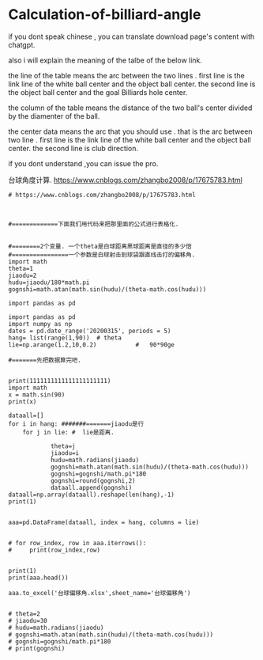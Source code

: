 # Calculation-of-billiard-angle


if you dont speak chinese , you can translate download page's content with chatgpt.

also i will explain the meaning of the talbe of the below link.

the line of the table means  the arc between the two lines . first line is the  link line of the white ball center and the object ball center. the second line is the object ball center and the goal Billiards hole center.

the column of the table means the distance of the two ball's center divided by the diamenter of the ball.

the center data means the arc that you should use . that is the arc between two line . first line is the  link line of the white ball center and the object ball center. the second line is club direction.

if you dont understand ,you can issue the pro.


台球角度计算. https://www.cnblogs.com/zhangbo2008/p/17675783.html



```
# https://www.cnblogs.com/zhangbo2008/p/17675783.html



#=============下面我们用代码来把那里面的公式进行表格化.


#========2个变量. 一个theta是白球距离黑球距离是直径的多少倍
#================一个参数是白球射击到球袋跟直线击打的偏移角.
import math
theta=1
jiaodu=2
hudu=jiaodu/180*math.pi
gognshi=math.atan(math.sin(hudu)/(theta-math.cos(hudu)))

import pandas as pd

import pandas as pd
import numpy as np
dates = pd.date_range('20200315', periods = 5)
hang= list(range(1,90))  # theta
lie=np.arange(1.2,10,0.2)           #   90*90ge

#=======先把数据算完吧.


print(1111111111111111111111)
import math
x = math.sin(90)
print(x)

dataall=[]
for i in hang: #######=======jiaodu是行
    for j in lie: #  lie是距离.

            theta=j
            jiaodu=i
            hudu=math.radians(jiaodu) 
            gognshi=math.atan(math.sin(hudu)/(theta-math.cos(hudu)))
            gognshi=gognshi/math.pi*180
            gognshi=round(gognshi,2)
            dataall.append(gognshi)
dataall=np.array(dataall).reshape(len(hang),-1)
print(1)


aaa=pd.DataFrame(dataall, index = hang, columns = lie)


# for row_index, row in aaa.iterrows():
#     print(row_index,row)


print(1)
print(aaa.head())

aaa.to_excel('台球偏移角.xlsx',sheet_name='台球偏移角')


# theta=2
# jiaodu=30
# hudu=math.radians(jiaodu) 
# gognshi=math.atan(math.sin(hudu)/(theta-math.cos(hudu)))
# gognshi=gognshi/math.pi*180
# print(gognshi)
```
